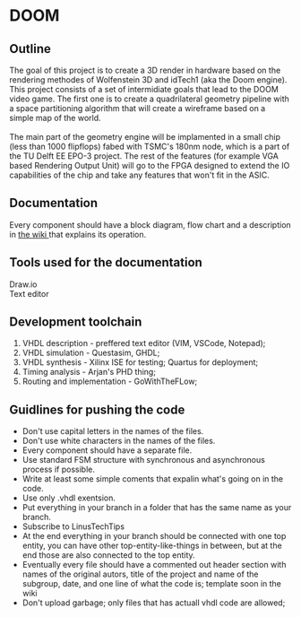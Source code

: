 # DOOM

## Outline
The goal of this project is to create a 3D render in hardware based on the rendering methodes of Wolfenstein 3D and idTech1 (aka the Doom engine). <br>
This project consists of a set of intermidiate goals that lead to the DOOM video game. The first one is to create a quadrilateral geometry pipeline with a space partitioning algorithm that will create a wireframe based on a simple map of the world.<br>
<br>
The main part of the geometry engine will be implamented in a small chip (less than 1000 flipflops) fabed with TSMC's 180nm node, which is a part of the TU Delft EE EPO-3 project. The rest of the features (for example VGA based Rendering Output Unit) will go to the FPGA designed to extend the IO capabilities of the chip and take any features that won't fit in the ASIC. <br>

## Documentation
Every component should have a block diagram, flow chart and a description in <a href="https://github.com/Team111111111111/DOOMic/wiki"> the wiki </a> that explains its operation.<br>

## Tools used for the documentation
Draw.io<br>
Text editor<br>

## Development toolchain
<ol>
<li> VHDL description - preffered text editor (VIM, VSCode, Notepad); </li>
<li> VHDL simulation  - Questasim, GHDL; </li>
<li> VHDL synthesis   - Xilinx ISE for testing; Quartus for deployment; </li>
<li> Timing analysis  - Arjan's PHD thing; </li>
<li> Routing and implementation - GoWithTheFLow; </li>
</ol>

## Guidlines for pushing the code
<ul>
<li> Don't use capital letters in the names of the files. </li>
<li> Don't use white characters in the names of the files. </li>
<li> Every component should have a separate file.</li> 
<li> Use standard FSM structure with synchronous and asynchronous process if possible.</li> 
<li> Write at least some simple coments that expalin what's going on in the code.</li> 
<li> Use only .vhdl exentsion.</li> 
<li> Put everything in your branch in a folder that has the same name as your branch.</li>
<li> Subscribe to LinusTechTips </li>
<li> At the end everything in your branch should be connected with one top entity, you can have other top-entity-like-things in between, but at the end those are also connected to the top entity. </li>
<li> Eventually every file should have a commented out header section with names of the original autors, title of the project and name of the subgroup, date, and one line of what the code is; template soon in the wiki </li>
<li> Don't upload garbage; only files that has actuall vhdl code are allowed; </li>
</ul>
